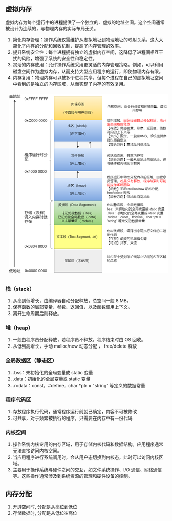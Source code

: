 ## 虚拟内存
虚拟内存为每个运行中的进程提供了一个独立的、虚拟的地址空间。这个空间通常被设计为连续的，与物理内存的实际布局无关。
1. 简化内存管理：操作系统仅需维护从虚拟地址到物理地址的映射关系，这大大简化了内存的分配和回收机制，提高了内存管理的效率。
2. 提升系统安全性：每个进程拥有独立的虚拟内存空间，这降低了进程间相互干扰的风险，增强了系统的安全性和稳定性。
3. 灵活的内存使用：允许操作系统采用更灵活的内存管理策略。例如，可以利用磁盘空间作为虚拟内存，从而支持大型应用程序的运行，即使物理内存有限。
4. 内存复用：物理内存可以被多个进程共享，但每个进程在自己的虚拟地址空间中看到的是独立的内存区域，从而实现了内存的有效复用。
<img src="../../../pic/C-Lang/C++/Memory/address_distribute.png" style="width:600px;padding:10px;"/>

### 栈（stack）
1. 从高到低增长，由编译器自动分配释放，总空间一般 8 MB。
2. 保存函数的局部变量、参数、返回值，以及函数调用上下文。
3. 离开生命周期后则释放。
### 堆（heap）
1. 一般由程序员分配释放，若程序员不释放，程序结束时由 OS 回收。
2. 从低到高增长，手动 malloc/new 动态分配 ， free/delete 释放
### 全局数据区（静态区）
1. .bss：未初始化的全局变量或 static 变量
2. .data：初始化的全局变量或 static 变量
3. .rodata：const，#define，char *ptr = "string" 等定义的数据常量
### 程序代码区
1. 存放程序执行代码，通常程序运行前就已确定，内容不可被修改
2. 可共享，对于频繁被执行的程序，只需要在内存中有一份代码
### 内核空间
1. 操作系统内核专用的内存区域，用于存储内核代码和数据结构。应用程序通常无法直接访问内核空间。
2. 当应用程序进行系统调用时，会从用户态切换到内核态，此时可以访问内核区域。
3. 主要用于操作系统与硬件之间的交互，如文件系统操作、I/O 通信、网络通信等。这些操作通常涉及到系统资源的管理和硬件设备的控制。

## 内存分配
1. 开辟空间时, 分配是从高位到低位
2. 存储数据时, 分配是从低位往高位
